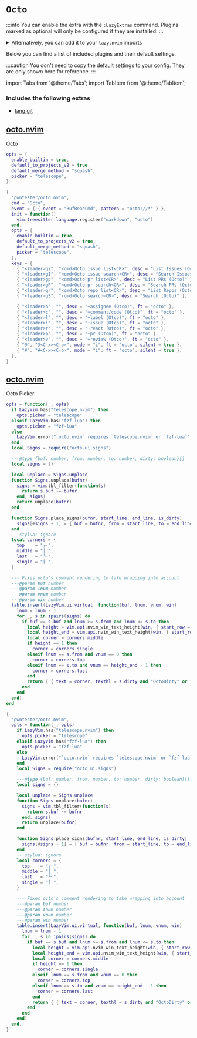 # `Octo`

<!-- plugins:start -->

:::info
You can enable the extra with the `:LazyExtras` command.
Plugins marked as optional will only be configured if they are installed.
:::

<details>
<summary>Alternatively, you can add it to your <code>lazy.nvim</code> imports</summary>

```lua title="lua/config/lazy.lua" {4}
require("lazy").setup({
  spec = {
    { "LazyVim/LazyVim", import = "lazyvim.plugins" },
    { import = "lazyvim.plugins.extras.util.octo" },
    { import = "plugins" },
  },
})
```

</details>

Below you can find a list of included plugins and their default settings.

:::caution
You don't need to copy the default settings to your config.
They are only shown here for reference.
:::

import Tabs from '@theme/Tabs';
import TabItem from '@theme/TabItem';

### Includes the following extras

- [lang.git](/extras/lang/git)

## [octo.nvim](https://github.com/pwntester/octo.nvim)

 Octo


<Tabs>

<TabItem value="opts" label="Options">

```lua
opts = {
  enable_builtin = true,
  default_to_projects_v2 = true,
  default_merge_method = "squash",
  picker = "telescope",
}
```

</TabItem>


<TabItem value="code" label="Full Spec">

```lua
{
  "pwntester/octo.nvim",
  cmd = "Octo",
  event = { { event = "BufReadCmd", pattern = "octo://*" } },
  init = function()
    vim.treesitter.language.register("markdown", "octo")
  end,
  opts = {
    enable_builtin = true,
    default_to_projects_v2 = true,
    default_merge_method = "squash",
    picker = "telescope",
  },
  keys = {
    { "<leader>gi", "<cmd>Octo issue list<CR>", desc = "List Issues (Octo)" },
    { "<leader>gI", "<cmd>Octo issue search<CR>", desc = "Search Issues (Octo)" },
    { "<leader>gp", "<cmd>Octo pr list<CR>", desc = "List PRs (Octo)" },
    { "<leader>gP", "<cmd>Octo pr search<CR>", desc = "Search PRs (Octo)" },
    { "<leader>gr", "<cmd>Octo repo list<CR>", desc = "List Repos (Octo)" },
    { "<leader>gS", "<cmd>Octo search<CR>", desc = "Search (Octo)" },

    { "<leader>a", "", desc = "+assignee (Otco)", ft = "octo" },
    { "<leader>c", "", desc = "+comment/code (Otco)", ft = "octo" },
    { "<leader>l", "", desc = "+label (Otco)", ft = "octo" },
    { "<leader>i", "", desc = "+issue (Otco)", ft = "octo" },
    { "<leader>r", "", desc = "+react (Otco)", ft = "octo" },
    { "<leader>p", "", desc = "+pr (Otco)", ft = "octo" },
    { "<leader>v", "", desc = "+review (Otco)", ft = "octo" },
    { "@", "@<C-x><C-o>", mode = "i", ft = "octo", silent = true },
    { "#", "#<C-x><C-o>", mode = "i", ft = "octo", silent = true },
  },
}
```

</TabItem>

</Tabs>

## [octo.nvim](https://github.com/pwntester/octo.nvim)

 Octo Picker


<Tabs>

<TabItem value="opts" label="Options">

```lua
opts = function(_, opts)
  if LazyVim.has("telescope.nvim") then
    opts.picker = "telescope"
  elseif LazyVim.has("fzf-lua") then
    opts.picker = "fzf-lua"
  else
    LazyVim.error("`octo.nvim` requires `telescope.nvim` or `fzf-lua`")
  end
  local Signs = require("octo.ui.signs")

  ---@type {buf: number, from: number, to: number, dirty: boolean}[]
  local signs = {}

  local unplace = Signs.unplace
  function Signs.unplace(bufnr)
    signs = vim.tbl_filter(function(s)
      return s.buf ~= bufnr
    end, signs)
    return unplace(bufnr)
  end

  function Signs.place_signs(bufnr, start_line, end_line, is_dirty)
    signs[#signs + 1] = { buf = bufnr, from = start_line, to = end_line, dirty = is_dirty }
  end
  -- stylua: ignore
  local corners = {
    top    = "┌╴",
    middle = "│ ",
    last   = "└╴",
    single = "[ ",
  }

  --- Fixes octo's comment rendering to take wrapping into account
  ---@param buf number
  ---@param lnum number
  ---@param vnum number
  ---@param win number
  table.insert(LazyVim.ui.virtual, function(buf, lnum, vnum, win)
    lnum = lnum - 1
    for _, s in ipairs(signs) do
      if buf == s.buf and lnum >= s.from and lnum <= s.to then
        local height = vim.api.nvim_win_text_height(win, { start_row = s.from, end_row = s.to }).all
        local height_end = vim.api.nvim_win_text_height(win, { start_row = s.to, end_row = s.to }).all
        local corner = corners.middle
        if height == 1 then
          corner = corners.single
        elseif lnum == s.from and vnum == 0 then
          corner = corners.top
        elseif lnum == s.to and vnum == height_end - 1 then
          corner = corners.last
        end
        return { { text = corner, texthl = s.dirty and "OctoDirty" or "IblScope" } }
      end
    end
  end)
end
```

</TabItem>


<TabItem value="code" label="Full Spec">

```lua
{
  "pwntester/octo.nvim",
  opts = function(_, opts)
    if LazyVim.has("telescope.nvim") then
      opts.picker = "telescope"
    elseif LazyVim.has("fzf-lua") then
      opts.picker = "fzf-lua"
    else
      LazyVim.error("`octo.nvim` requires `telescope.nvim` or `fzf-lua`")
    end
    local Signs = require("octo.ui.signs")

    ---@type {buf: number, from: number, to: number, dirty: boolean}[]
    local signs = {}

    local unplace = Signs.unplace
    function Signs.unplace(bufnr)
      signs = vim.tbl_filter(function(s)
        return s.buf ~= bufnr
      end, signs)
      return unplace(bufnr)
    end

    function Signs.place_signs(bufnr, start_line, end_line, is_dirty)
      signs[#signs + 1] = { buf = bufnr, from = start_line, to = end_line, dirty = is_dirty }
    end
    -- stylua: ignore
    local corners = {
      top    = "┌╴",
      middle = "│ ",
      last   = "└╴",
      single = "[ ",
    }

    --- Fixes octo's comment rendering to take wrapping into account
    ---@param buf number
    ---@param lnum number
    ---@param vnum number
    ---@param win number
    table.insert(LazyVim.ui.virtual, function(buf, lnum, vnum, win)
      lnum = lnum - 1
      for _, s in ipairs(signs) do
        if buf == s.buf and lnum >= s.from and lnum <= s.to then
          local height = vim.api.nvim_win_text_height(win, { start_row = s.from, end_row = s.to }).all
          local height_end = vim.api.nvim_win_text_height(win, { start_row = s.to, end_row = s.to }).all
          local corner = corners.middle
          if height == 1 then
            corner = corners.single
          elseif lnum == s.from and vnum == 0 then
            corner = corners.top
          elseif lnum == s.to and vnum == height_end - 1 then
            corner = corners.last
          end
          return { { text = corner, texthl = s.dirty and "OctoDirty" or "IblScope" } }
        end
      end
    end)
  end,
}
```

</TabItem>

</Tabs>

<!-- plugins:end -->
